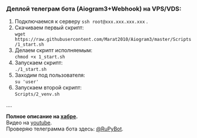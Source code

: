 ### Деплой телеграм бота (Aiogram3+Webhook) на VPS/VDS: 

1. Подключаемся к серверу `ssh root@xxx.xxx.xxx.xxx` .  
2. Скачиваем первый скрипт:  
    `wget https://raw.githubusercontent.com/Marat2010/Aiogram3/master/Scripts/1_start.sh`  
3. Делаем скрипт исполняемым:  
    `chmod +x 1_start.sh`
4. Запускаем скрипт:  
    `./1_start.sh`
5. Заходим под пользователя:  
    `su 'user'`  
6. Запускаем второй скрипт:  
    `Scripts/2_venv.sh`

....

**Полное описание на [хабре](http://habr.ru).**  
Видео на [youtube](http://youtube.com).  
Проверяю телеграмма бота здесь: [@RuPyBot](https://t.me/RuPytBot).  
